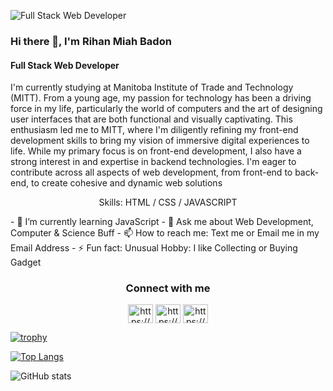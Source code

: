 ![Full Stack Web Developer](https://media.giphy.com/media/xT9IgzoKnwFNmISR8I/giphy.gif?cid=ecf05e47txc61pk5033lxnfcgsveo3ddqtkdl0uh54iojl4h&ep=v1_gifs_search&rid=giphy.gif&ct=g)
### Hi there 👋, I'm Rihan Miah Badon
#### Full Stack Web Developer


I'm currently studying at Manitoba Institute of Trade and Technology (MITT). From a young age, my passion for technology has been a driving force in my life, particularly the world of computers and the art of designing user interfaces that are both functional and visually captivating. This enthusiasm led me to MITT, where I'm diligently refining my front-end development skills to bring my vision of immersive digital experiences to life. While my primary focus is on front-end development, I also have a strong interest in and expertise in backend technologies. I'm eager to contribute across all aspects of web development, from front-end to back-end, to create cohesive and dynamic web solutions

<p align="center">
Skills: HTML / CSS / JAVASCRIPT
</p>
- 🌱 I’m currently learning JavaScript 
- 💬 Ask me about Web Development, Computer & Science Buff 
- 📫 How to reach me:  Text me or Email me in my  Email Address 
- ⚡ Fun fact: Unusual Hobby: I like Collecting or Buying Gadget 

<h3 align="Center">Connect with me</h3>
<p align="center">
<a href="https://linkedin.com/in/https://www.linkedin.com/in/rihan-badhon-05447428b?utm_source=share&utm_campaign=share_via&utm_content=profile&utm_medium=android_app" target="blank"><img align="center" src="https://raw.githubusercontent.com/rahuldkjain/github-profile-readme-generator/master/src/images/icons/Social/linked-in-alt.svg" alt="https://www.linkedin.com/in/rihan-badhon-05447428b?utm_source=share&utm_campaign=share_via&utm_content=profile&utm_medium=android_app" height="30" width="40" /></a>
<a href="https://fb.com/https://www.facebook.com/profile.php?id=61556534991371" target="blank"><img align="center" src="https://raw.githubusercontent.com/rahuldkjain/github-profile-readme-generator/master/src/images/icons/Social/facebook.svg" alt="https://www.facebook.com/profile.php?id=61556534991371" height="30" width="40" /></a>
<a href="https://instagram.com/https://www.instagram.com/ryan_badhon?utm_source=qr&igsh=mwtungsweghneww2yq==" target="blank"><img align="center" src="https://raw.githubusercontent.com/rahuldkjain/github-profile-readme-generator/master/src/images/icons/Social/instagram.svg" alt="https://www.instagram.com/ryan_badhon?utm_source=qr&igsh=mwtungsweghneww2yq==" height="30" width="40" /></a>
</p>

[![trophy](https://github-profile-trophy.vercel.app/?username=RihanBadhon)](https://github.com/ryo-ma/github-profile-trophy)

[![Top Langs](https://github-readme-stats.vercel.app/api/top-langs/?username=RihanBadhon)](https://github.com/anuraghazra/github-readme-stats)

![GitHub stats](https://github-readme-stats.vercel.app/api?username=RihanBadhon&show_icons=true&count_private=true)  



